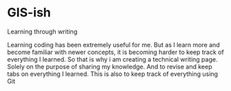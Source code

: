 # GIS-ish

Learning through writing

Learning coding has been extremely useful for me. But as I learn more and become familiar with newer concepts, it is becoming harder to keep track of everything I learned. So that is why i am creating a technical writing page. Solely on the purpose of sharing my knowledge. And to revise and keep tabs on everything I learned.
This is also to keep track of everything using Git
